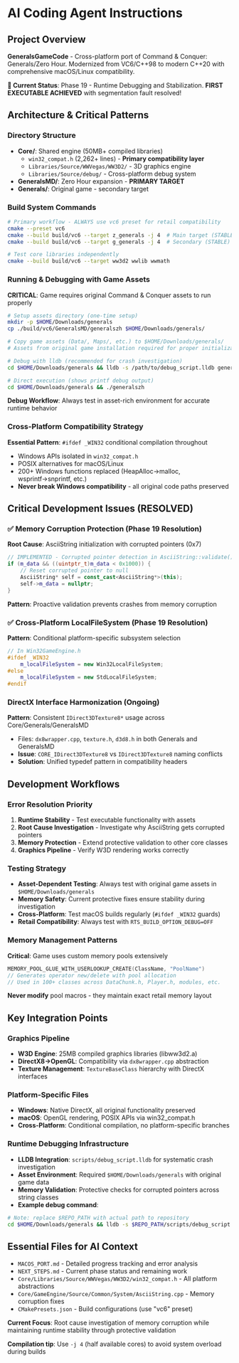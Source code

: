 # AI Coding Agent Instructions

## Project Overview

**GeneralsGameCode** - Cross-platform port of Command & Conquer: Generals/Zero Hour. Modernized from VC6/C++98 to modern C++20 with comprehensive macOS/Linux compatibility.

**🎯 Current Status**: Phase 19 - Runtime Debugging and Stabilization. **FIRST EXECUTABLE ACHIEVED** with segmentation fault resolved!

## Architecture & Critical Patterns

### Directory Structure
- **Core/**: Shared engine (50MB+ compiled libraries)
  - `win32_compat.h` (2,262+ lines) - **Primary compatibility layer**
  - `Libraries/Source/WWVegas/WW3D2/` - 3D graphics engine  
  - `Libraries/Source/debug/` - Cross-platform debug system
- **GeneralsMD/**: Zero Hour expansion - **PRIMARY TARGET** 
- **Generals/**: Original game - secondary target  

### Build System Commands
```bash
# Primary workflow - ALWAYS use vc6 preset for retail compatibility
cmake --preset vc6
cmake --build build/vc6 --target z_generals -j 4  # Main target (STABLE)
cmake --build build/vc6 --target g_generals -j 4  # Secondary (STABLE)

# Test core libraries independently
cmake --build build/vc6 --target ww3d2 wwlib wwmath
```

### Running & Debugging with Game Assets
**CRITICAL**: Game requires original Command & Conquer assets to run properly
```bash
# Setup assets directory (one-time setup)
mkdir -p $HOME/Downloads/generals
cp ./build/vc6/GeneralsMD/generalszh $HOME/Downloads/generals/

# Copy game assets (Data/, Maps/, etc.) to $HOME/Downloads/generals/
# Assets from original game installation required for proper initialization

# Debug with lldb (recommended for crash investigation)
cd $HOME/Downloads/generals && lldb -s /path/to/debug_script.lldb generalszh

# Direct execution (shows printf debug output)
cd $HOME/Downloads/generals && ./generalszh
```

**Debug Workflow**: Always test in asset-rich environment for accurate runtime behavior

### Cross-Platform Compatibility Strategy
**Essential Pattern**: `#ifdef _WIN32` conditional compilation throughout
- Windows APIs isolated in `win32_compat.h` 
- POSIX alternatives for macOS/Linux
- 200+ Windows functions replaced (HeapAlloc→malloc, wsprintf→snprintf, etc.)
- **Never break Windows compatibility** - all original code paths preserved

## Critical Development Issues (RESOLVED)

### ✅ Memory Corruption Protection (Phase 19 Resolution)
**Root Cause**: AsciiString initialization with corrupted pointers (0x7)
```cpp
// IMPLEMENTED - Corrupted pointer detection in AsciiString::validate()
if (m_data && ((uintptr_t)m_data < 0x1000)) {
    // Reset corrupted pointer to null
    AsciiString* self = const_cast<AsciiString*>(this);
    self->m_data = nullptr;
}
```
**Pattern**: Proactive validation prevents crashes from memory corruption

### ✅ Cross-Platform LocalFileSystem (Phase 19 Resolution)
**Pattern**: Conditional platform-specific subsystem selection
```cpp
// In Win32GameEngine.h
#ifdef _WIN32
    m_localFileSystem = new Win32LocalFileSystem;
#else
    m_localFileSystem = new StdLocalFileSystem;
#endif
```

### DirectX Interface Harmonization (Ongoing)
**Pattern**: Consistent `IDirect3DTexture8*` usage across Core/Generals/GeneralsMD
- Files: `dx8wrapper.cpp`, `texture.h`, `d3d8.h` in both Generals and GeneralsMD
- **Issue**: `CORE_IDirect3DTexture8` vs `IDirect3DTexture8` naming conflicts
- **Solution**: Unified typedef pattern in compatibility headers

## Development Workflows

### Error Resolution Priority
1. **Runtime Stability** - Test executable functionality with assets
2. **Root Cause Investigation** - Investigate why AsciiString gets corrupted pointers
3. **Memory Protection** - Extend protective validation to other core classes  
4. **Graphics Pipeline** - Verify W3D rendering works correctly

### Testing Strategy
- **Asset-Dependent Testing**: Always test with original game assets in `$HOME/Downloads/generals`
- **Memory Safety**: Current protective fixes ensure stability during investigation
- **Cross-Platform**: Test macOS builds regularly (`#ifdef _WIN32` guards)
- **Retail Compatibility**: Always test with `RTS_BUILD_OPTION_DEBUG=OFF`

### Memory Management Patterns
**Critical**: Game uses custom memory pools extensively
```cpp
MEMORY_POOL_GLUE_WITH_USERLOOKUP_CREATE(ClassName, "PoolName")
// Generates operator new/delete with pool allocation
// Used in 100+ classes across DataChunk.h, Player.h, modules, etc.
```
**Never modify** pool macros - they maintain exact retail memory layout

## Key Integration Points

### Graphics Pipeline
- **W3D Engine**: 25MB compiled graphics libraries (libww3d2.a)
- **DirectX8→OpenGL**: Compatibility via `dx8wrapper.cpp` abstraction
- **Texture Management**: `TextureBaseClass` hierarchy with DirectX interfaces

### Platform-Specific Files
- **Windows**: Native DirectX, all original functionality preserved
- **macOS**: OpenGL rendering, POSIX APIs via win32_compat.h  
- **Cross-Platform**: Conditional compilation, no platform-specific branches

### Runtime Debugging Infrastructure
- **LLDB Integration**: `scripts/debug_script.lldb` for systematic crash investigation
- **Asset Environment**: Required `$HOME/Downloads/generals` with original game data
- **Memory Validation**: Protective checks for corrupted pointers across string classes
- **Example debug command**:
```bash
# Note: replace $REPO_PATH with actual path to repository
cd $HOME/Downloads/generals && lldb -s $REPO_PATH/scripts/debug_script.lldb generalszh
```

## Essential Files for AI Context
- `MACOS_PORT.md` - Detailed progress tracking and error analysis
- `NEXT_STEPS.md` - Current phase status and remaining work  
- `Core/Libraries/Source/WWVegas/WW3D2/win32_compat.h` - All platform abstractions
- `Core/GameEngine/Source/Common/System/AsciiString.cpp` - Memory corruption fixes
- `CMakePresets.json` - Build configurations (use "vc6" preset)

**Current Focus**: Root cause investigation of memory corruption while maintaining runtime stability through protective validation

**Compilation tip**: Use `-j 4` (half available cores) to avoid system overload during builds